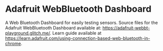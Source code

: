 # Adafruit WebBluetooth Dashboard

A Web Bluetooth Dashboard for easily testing sensors. Source files for the Adafruit WebBluetooth Dashboard available at: https://adafruit-webbt-playground.glitch.me/. Learn guide available at https://learn.adafruit.com/using-connection-based-web-bluetooth-in-chrome.
